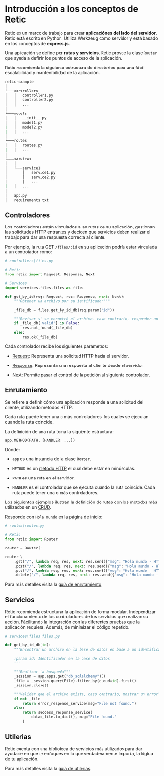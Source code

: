 # Introducción a los conceptos de Retic

Retic es un marco de trabajo para crear **aplicaciónes del lado del servidor**. Retic está escrito en Python. Utiliza Werkzeug como servidor y está basado en los conceptos de **express.js**.

Una aplicación se define por **rutas y servicios**. Retic provee la clase ``Router`` que ayuda a definir los puntos de acceso de la aplicación.

Retic recomienda la siguiente estructura de directorios para una fácil escalabilidad y mantenibilidad de la aplicación.

```sh
retic-example
│
└───controllers
│   │   controller1.py
│   │   controller2.py
│   │   ...
│
└───models
│   │   __init__.py
│   │   model1.py
|   │   model2.py
|   │   ...
│
└───routes
│   │   routes.py
|   │   ...
│
└───services
│   │
│   └───service1
│       │   service1.py
│       │   service2.py
│       │   ...
|   │   ...
│
│   app.py
│   requirements.txt
```

## Controladores

Los controladores están vinculados a las rutas de su aplicación, gestionan las solicitudes HTTP entrantes y deciden que servicios deben realizar el trabajo para dar una respuesta correcta al cliente.

Por ejemplo, la ruta GET ``/files/:id`` en su aplicación podría estar vinculada a un controlador como:

```python
# controllers\files.py

# Retic
from retic import Request, Response, Next

# Services
import services.files.files as files

def get_by_id(req: Request, res: Response, next: Next):
    """Obtener un archivo por su ientificador"""

    _file_db = files.get_by_id_db(req.param("id"))

    """Revisar si se encontró el archivo, caso contrario, responder un mensaje de error"""
    if _file_db['valid'] is False:
        res.not_found(_file_db)
    else:
        res.ok(_file_db)


```

Cada controlador recibe los siguientes parametros:

* [Request][docs_hooks_req]: Representa una solicitud HTTP hacia el servidor.
  
* [Response][docs_hooks_res]: Representa una respuesta al cliente desde el servidor.
  
* [Next][docs_hooks_next]: Permite pasar el control de la petición al siguiente controlador.

## Enrutamiento

Se refiere a definir cómo una aplicación responde a una solicitud del cliente, utilizando metodos HTTP.

Cada ruta puede tener una o más controladores, los cuales se ejecutan cuando la ruta coincide.

La definición de una ruta toma la siguiente estructura:

```python
app.METHOD(PATH, [HANDLER, ...])
```

Dónde:

* ``app`` es una instancia de la clase ``Router``.

* ``METHOD`` es un [método HTTP][firefox_http_methods] el cual debe estar en minúsculas.

* ``PATH`` es una ruta en el servidor.

* ``HANDLER`` es el controlador que se ejecuta cuando la ruta coincide. Cada ruta puede tener una o más controladores.
  
Los siguientes ejemplos ilustran la definición de rutas con los metodos más utilizados en un [CRUD][wiki_crud].

Responde con ``Hola mundo`` en la página de inicio:

```python
# routes\routes.py

# Retic
from retic import Router

router = Router()

router \
    .get("/", lambda req, res, next: res.send({"msg": "Hola mundo - HTTP GET"})) \
    .post("/", lambda req, res, next: res.send({"msg": "Hola mundo - HTTP POST"})) \
    .put("/", lambda req, res, next: res.send({"msg": "Hola mundo - HTTP PUT"})) \
    .delete("/", lambda req, res, next: res.send({"msg": "Hola mundo - HTTP DELETE"}))
```

Para más detalles visita la [guía de enrutamiento][docs_routing].

## Servicios

Retic recomienda estructurar la aplicación de forma modular. Independizar el funcionamiento de los controladores de los servicios que realizan su acción. Fácilitando la integración con las diferentes pruebas que la aplicación requiera. Además, de minimizar el código repetido.

```python
# services\files\files.py

def get_by_id_db(id):
    """Encontrar un archivo en la base de datos en base a un identificador

    :param id: Identificador en la base de datos
    """

    """Realizar la busqueda"""
    _session = app.apps.get("db_sqlalchemy")()
    _file = _session.query(File).filter_by(cloud=id).first()
    _session.close()

    """Validar que el archivo exista, caso contrario, mostrar un error"""
    if not _file:
        return error_response_service(msg="File not found.")
    else:
        return success_response_service(
            data=_file.to_dict(), msg="File found."
        )

```

## Utilerias

Retic cuenta con una biblioteca de servicios más utilizados para dar ayudarte en que te enfoques en lo que verdaderamente importa, la lógica de tu aplicación.

Para más detalles visita la [guía de utilerias][docs_services].

[firefox_http_methods]: https://developer.mozilla.org/en-US/docs/Web/HTTP/Methods

[wiki_crud]: https://en.wikipedia.org/wiki/Create,_read,_update_and_delete

[docs_routing]: https://github.com/reticpy/retic/blob/dev_documentation/docs/es/guide/routing.md

[docs_hooks_req]: https://github.com/reticpy/retic/blob/dev_documentation/docs/es/hooks/request.md

[docs_hooks_res]: https://github.com/reticpy/retic/blob/dev_documentation/docs/es/hooks/response.md

[docs_hooks_next]: https://github.com/reticpy/retic/blob/dev_documentation/docs/es/hooks/next.md

[docs_services]: https://github.com/reticpy/retic/blob/dev_documentation/docs/es/services/services.md
